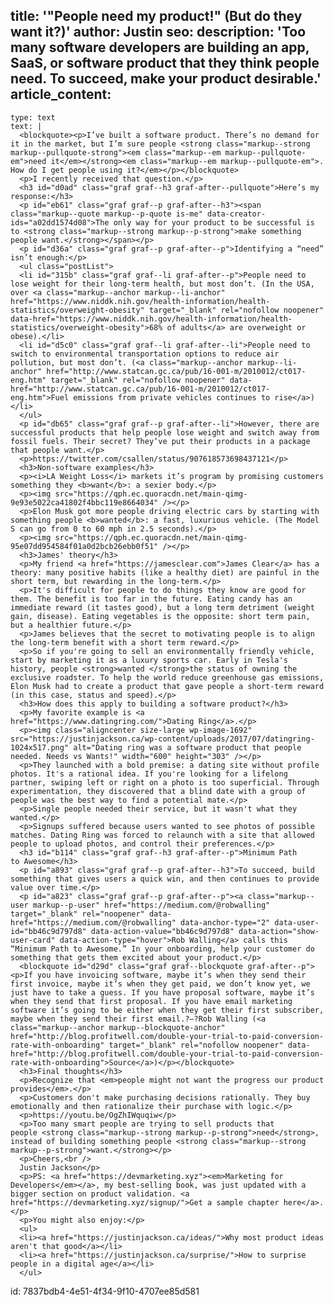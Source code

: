 title: '"People need my product!" (But do they want it?)'
author: Justin
seo:
  description: 'Too many software developers are building an app, SaaS, or software product that they think people need. To succeed, make your product desirable.'
article_content:
  -
    type: text
    text: |
      <blockquote><p>I’ve built a software product. There’s no demand for it in the market, but I’m sure people <strong class="markup--strong markup--pullquote-strong"><em class="markup--em markup--pullquote-em">need it</em></strong><em class="markup--em markup--pullquote-em">. How do I get people using it?</em></p></blockquote>
      <p>I recently received that question.</p>
      <h3 id="d0ad" class="graf graf--h3 graf-after--pullquote">Here’s my response:</h3>
      <p id="eb61" class="graf graf--p graf-after--h3"><span class="markup--quote markup--p-quote is-me" data-creator-ids="a02dd1574d08">The only way for your product to be successful is to <strong class="markup--strong markup--p-strong">make something people want.</strong></span></p>
      <p id="d36a" class="graf graf--p graf-after--p">Identifying a “need” isn’t enough:</p>
      <ul class="postList">
      <li id="315b" class="graf graf--li graf-after--p">People need to lose weight for their long-term health, but most don’t. (In the USA, over <a class="markup--anchor markup--li-anchor" href="https://www.niddk.nih.gov/health-information/health-statistics/overweight-obesity" target="_blank" rel="nofollow noopener" data-href="https://www.niddk.nih.gov/health-information/health-statistics/overweight-obesity">68% of adults</a> are overweight or obese).</li>
      <li id="d5c0" class="graf graf--li graf-after--li">People need to switch to environmental transportation options to reduce air pollution, but most don’t. (<a class="markup--anchor markup--li-anchor" href="http://www.statcan.gc.ca/pub/16-001-m/2010012/ct017-eng.htm" target="_blank" rel="nofollow noopener" data-href="http://www.statcan.gc.ca/pub/16-001-m/2010012/ct017-eng.htm">Fuel emissions from private vehicles continues to rise</a>)</li>
      </ul>
      <p id="db65" class="graf graf--p graf-after--li">However, there are successful products that help people lose weight and switch away from fossil fuels. Their secret? They’ve put their products in a package that people want.</p>
      <p>https://twitter.com/csallen/status/907618573698437121</p>
      <h3>Non-software examples</h3>
      <p><i>LA Weight Loss</i> markets it’s program by promising customers something they <b>want</b>: a sexier body.</p>
      <p><img src="https://qph.ec.quoracdn.net/main-qimg-9e93e5022ca41802f4bbc119e8664034" /></p>
      <p>Elon Musk got more people driving electric cars by starting with something people <b>wanted</b>: a fast, luxurious vehicle. (The Model S can go from 0 to 60 mph in 2.5 seconds).</p>
      <p><img src="https://qph.ec.quoracdn.net/main-qimg-95e07dd954584f01a0d2bcb26ebb0f51" /></p>
      <h3>James' theory</h3>
      <p>My friend <a href="https://jamesclear.com">James Clear</a> has a theory: many positive habits (like a healthy diet) are painful in the short term, but rewarding in the long-term.</p>
      <p>It's difficult for people to do things they know are good for them. The benefit is too far in the future. Eating candy has an immediate reward (it tastes good), but a long term detriment (weight gain, disease). Eating vegetables is the opposite: short term pain, but a healthier future.</p>
      <p>James believes that the secret to motivating people is to align the long-term benefit with a short term reward.</p>
      <p>So if you're going to sell an environmentally friendly vehicle, start by marketing it as a luxury sports car. Early in Tesla's history, people <strong>wanted </strong>the status of owning the exclusive roadster. To help the world reduce greenhouse gas emissions, Elon Musk had to create a product that gave people a short-term reward (in this case, status and speed).</p>
      <h3>How does this apply to building a software product?</h3>
      <p>My favorite example is <a href="https://www.datingring.com/">Dating Ring</a>.</p>
      <p><img class="aligncenter size-large wp-image-1692" src="https://justinjackson.ca/wp-content/uploads/2017/07/datingring-1024x517.png" alt="Dating ring was a software product that people needed. Needs vs Wants!" width="600" height="303" /></p>
      <p>They launched with a bold premise: a dating site without profile photos. It's a rational idea. If you're looking for a lifelong partner, swiping left or right on a photo is too superficial. Through experimentation, they discovered that a blind date with a group of people was the best way to find a potential mate.</p>
      <p>Single people needed their service, but it wasn't what they wanted.</p>
      <p>Signups suffered because users wanted to see photos of possible matches. Dating Ring was forced to relaunch with a site that allowed people to upload photos, and control their preferences.</p>
      <h3 id="b114" class="graf graf--h3 graf-after--p">Minimum Path to Awesome</h3>
      <p id="a893" class="graf graf--p graf-after--h3">To succeed, build something that gives users a quick win, and then continues to provide value over time.</p>
      <p id="a823" class="graf graf--p graf-after--p"><a class="markup--user markup--p-user" href="https://medium.com/@robwalling" target="_blank" rel="noopener" data-href="https://medium.com/@robwalling" data-anchor-type="2" data-user-id="bb46c9d797d8" data-action-value="bb46c9d797d8" data-action="show-user-card" data-action-type="hover">Rob Walling</a> calls this “Minimum Path to Awesome.” In your onboarding, help your customer do something that gets them excited about your product.</p>
      <blockquote id="d29d" class="graf graf--blockquote graf-after--p"><p>If you have invoicing software, maybe it’s when they send their first invoice, maybe it’s when they get paid, we don’t know yet, we just have to take a guess. If you have proposal software, maybe it’s when they send that first proposal. If you have email marketing software it’s going to be either when they get their first subscriber, maybe when they send their first email.?—?Rob Walling (<a class="markup--anchor markup--blockquote-anchor" href="http://blog.profitwell.com/double-your-trial-to-paid-conversion-rate-with-onboarding" target="_blank" rel="nofollow noopener" data-href="http://blog.profitwell.com/double-your-trial-to-paid-conversion-rate-with-onboarding">Source</a>)</p></blockquote>
      <h3>Final thoughts</h3>
      <p>Recognize that <em>people might not want the progress our product provides</em>.</p>
      <p>Customers don't make purchasing decisions rationally. They buy emotionally and then rationalize their purchase with logic.</p>
      <p>https://youtu.be/OgZhIWquqiw</p>
      <p>Too many smart people are trying to sell products that people <strong class="markup--strong markup--p-strong">need</strong>, instead of building something people <strong class="markup--strong markup--p-strong">want.</strong></p>
      <p>Cheers,<br />
      Justin Jackson</p>
      <p>PS: <a href="https://devmarketing.xyz"><em>Marketing for Developers</em></a>, my best-selling book, was just updated with a bigger section on product validation. <a href="https://devmarketing.xyz/signup/">Get a sample chapter here</a>.</p>
      <p>You might also enjoy:</p>
      <ul>
      <li><a href="https://justinjackson.ca/ideas/">Why most product ideas aren't that good</a></li>
      <li><a href="https://justinjackson.ca/surprise/">How to surprise people in a digital age</a></li>
      </ul>
      
id: 7837bdb4-4e51-4f34-9f10-4707ee85d581
